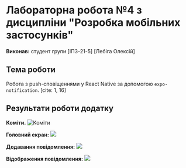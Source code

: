 # Лабораторна робота №4 з дисципліни "Розробка мобільних застосунків"

**Виконав:** студент групи [ІПЗ-21-5] [Лебіга Олексій]

## Тема роботи
Робота з push-сповіщеннями у React Native за допомогою `expo-notification`. [cite: 1, 16]

## Результати роботи додатку

**Коміти.**
![Коміти](assets/commits.jpg)


**Головний екран:**
![](assets/first.jpg)

**Додавання повідомлення:**
![](assets/sec.jpg)

**Відображення повідомлення:**
![](assets/final.jpg)